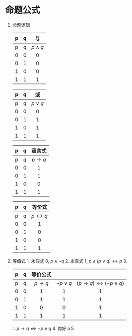 # 命题公式 
1. 命题逻辑

     |  p  |  q  |      与      |
     |:---:|:---:|:------------:|
     |  p  |  q  | $p \wedge q$ |
     |  0  |  0  |      0       |
     |  0  |  1  |      0       |
     |  1  |  0  |      0       |
     |  1  |  1  |      1       |
    
    |  p  |  q  |     或     |
    |:---:|:---:|:----------:|
    |  p  |  q  | $p \vee q$ |
    |  0  |  0  |     0      |
    |  0  |  1  |     1      |
    |  1  |  0  |     1      |
    |  1  |  1  |     1      |
    
    |  p  |  q  |      蕴含式      |
    |:---:|:---:|:----------------:|
    |  p  |  q  | $p\rightarrow q$ |
    |  0  |  0  |        1         |
    |  0  |  1  |        1         |
    |  1  |  0  |        0         |
    |  1  |  1  |        1         |
    
    |  p  |  q  |        等价式        |
    |:---:|:---:|:--------------------:|
    |  p  |  q  | $p\leftrightarrow q$ |
    |  0  |  0  |          1           |
    |  0  |  1  |          0           |
    |  1  |  0  |          0           |
    |  1  |  1  |          1           |
2. 等值式
		1. 永假式 0,  $p \wedge \neg q$
		2. 永真式 1,  $p \wedge (p\vee q) \leftrightarrow p$ 
	3. 
	   
	|  p  |  q  |     等价公式     |                 |                                                          |
	|:---:|:---:|:----------------:|:---------------:|:--------------------------------------------------------:|
	|  p  |  q  | $p\rightarrow q$ | $\neg p \vee q$ | $( p \rightarrow q) \Longleftrightarrow (\neg p \vee q)$ |
	|  0  |  0  |        1         |        1        |                            1                             |
	|  0  |  1  |        1         |        1        |                            1                             |
	|  1  |  0  |        0         |        0        |                            1                             |
	|  1  |  1  |        1         |        1        |                            1                             |
	$\therefore$  $p \rightarrow q \Longleftrightarrow \neg p \vee q$
	4. 你好 a
	5. 


















